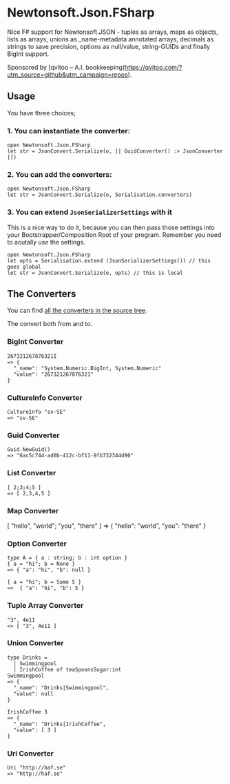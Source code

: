 # Newtonsoft.Json.FSharp

Nice F# support for Newtonsoft.JSON - tuples as arrays, maps as objects, lists as arrays, unions as _name-metadata annotated arrays, decimals as strings to save precision, options as null/value, string-GUIDs and finally BigInt support.

Sponsored by
[qvitoo – A.I. bookkeeping(https://qvitoo.com/?utm_source=github&utm_campaign=repos).

## Usage

You have three choices;

### 1. You can instantiate the converter:

```
open Newtonsoft.Json.FSharp
let str = JsonConvert.Serialize(o, [| GuidConverter() :> JsonConverter |])
```

### 2. You can add the converters:

```
open Newtonsoft.Json.FSharp
let str = JsonConvert.Serialize(o, Serialisation.converters)
```

### 3. You can extend `JsonSerializerSettings` with it

This is a nice way to do it, because you can then pass those settings into your Bootstrapper/Composition Root of your program. Remember you need to acutally *use* the settings.

```
open Newtonsoft.Json.FSharp
let opts = Serialisation.extend (JsonSerializerSettings()) // this goes global
let str = JsonConvert.Serialize(o, opts) // this is local
```

## The Converters

You can find [all the converters in the source tree](https://github.com/haf/Newtonsoft.Json.FSharp/tree/master/src/JsonNet/Converters).

The convert both from and to.

### BigInt Converter

```
267321267876321I
=> {
  "_name": "System.Numeric.BigInt, System.Numeric"
  "value": "267321267876321"
}
```

### CultureInfo Converter

```
CultureInfo "sv-SE"
=> "sv-SE"
```

### Guid Converter

```
Guid.NewGuid()
=> "6ac5c744-ad0b-412c-bf11-9fb732344d90"
```

### List Converter

```
[ 2;3;4;5 ]
=> [ 2,3,4,5 ]
```

### Map Converter

[ "hello", "world"; "you", "there" ]
=> { "hello": "world", "you": "there" }

### Option Converter

```
type A = { a : string; b : int option }
{ a = "hi"; b = None }
=> { "a": "hi", "b": null }

{ a = "hi"; b = Some 5 }
=>  { "a": "hi", "b": 5 }
```

### Tuple Array Converter

```
"3", 4e11
=> [ "3", 4e11 ]
```

### Union Converter

```
type Drinks =
  | Swimmingpool
  | IrishCoffee of teaSpoonsSugar:int
Swimmingpool
=> {
  "_name": "Drinks|Swimmingpool",
  "value": null
}

IrishCoffee 3
=> {
  "_name": "Drinks|IrishCoffee",
  "value": [ 3 ]
}
```

### Uri Converter

```
Uri "http://haf.se"
=> "http://haf.se"
```

